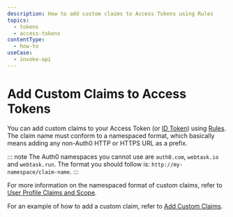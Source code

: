 ```yaml
---
description: How to add custom claims to Access Tokens using Rules
topics:
  - tokens
  - access-tokens
contentType:
  - how-to
useCase:
  - invoke-api
---
```


# Add Custom Claims to Access Tokens

You can add custom claims to your Access Token (or [ID Token](/tokens/id-token)) using [Rules](/rules). The claim name must conform to a namespaced format, which basically means adding any non-Auth0 HTTP or HTTPS URL as a prefix. 

::: note
The Auth0 namespaces you cannot use are `auth0.com`, `webtask.io` and `webtask.run`. The format you should follow is:  `http://my-namespace/claim-name`.
:::

For more information on the namespaced format of custom claims, refer to [User Profile Claims and Scope](/api-auth/tutorials/adoption/scope-custom-claims).

For an example of how to add a custom claim, refer to [Add Custom Claims](/rules/current#api-authorization-add-claims-to-access-tokens).
